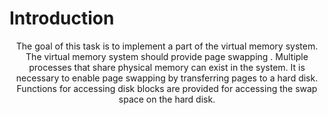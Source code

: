 # Introduction

<p align = "center">The goal of this task is to implement a part of the virtual memory system. The virtual memory system should provide page swapping . Multiple processes that share physical memory can exist in the system.  It is necessary to enable page swapping by transferring pages to a hard disk. Functions for accessing disk blocks are provided for accessing the swap space on the hard disk.
</p>

